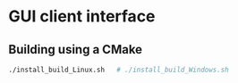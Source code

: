 # GUI client interface

## Building using a CMake 
```bash
./install_build_Linux.sh   # ./install_build_Windows.sh
```